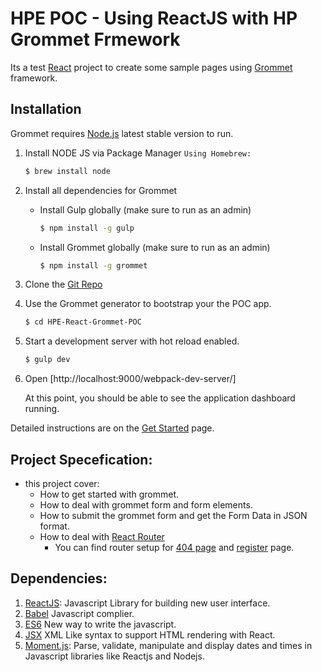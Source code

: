 # HPE POC - Using ReactJS with HP Grommet Frmework
Its a test [React](https://facebook.github.io/react/) project to create some sample pages using [Grommet](http://www.grommet.io/) framework.

## Installation
Grommet requires [Node.js](https://nodejs.org/) latest stable version to run.
1) Install NODE JS via Package Manager `Using Homebrew:`
    ```sh
    $ brew install node
    ```
2) Install all dependencies for Grommet
    - Install Gulp globally (make sure to run as an admin)
        ```sh
        $ npm install -g gulp
        ```
    - Install Grommet globally (make sure to run as an admin)
        ```sh
        $ npm install -g grommet
        ```
3) Clone the [Git Repo](https://github.com/jainvabhi/HPE-React-Grommet-POC)
4) Use the Grommet generator to bootstrap your the POC app.
    ```sh
    $ cd HPE-React-Grommet-POC
    ```
5) Start a development server with hot reload enabled.
    ```sh
    $ gulp dev
    ```
6) Open [http://localhost:9000/webpack-dev-server/]

    At this point, you should be able to see the application dashboard running.

Detailed instructions are on the [Get Started](http://grommet.io/docs/develop/get-started) page.


## Project Specefication:
- this project cover:
    - How to get started with grommet.
    - How to deal with grommet form and form elements.
    - How to submit the grommet form and get the Form Data in JSON format.
    - How to deal with [React Router](https://github.com/reactjs/react-router)
        - You can find router setup for [404 page](http://localhost:9000/404/) and [register](http://localhost:9000/register/) page.


## Dependencies:
1) [ReactJS](https://facebook.github.io/react/): Javascript Library for building new user interface.
2) [Babel](https://babeljs.io/) Javascript complier.
3) [ES6](http://es6-features.org/#Constants) New way to write the javascript.
4) [JSX](https://facebook.github.io/jsx/) XML Like syntax to support HTML rendering with React.
5) [Moment.js](http://momentjs.com/docs/#/displaying/format/): Parse, validate, manipulate and display dates and times in Javascript libraries like Reactjs and Nodejs.

